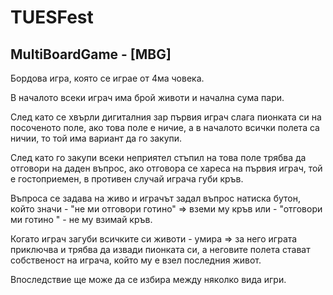 # TUESFest
## MultiBoardGame - [MBG]
Бордова игра, която се играе от 4ма човека.

В началото всеки играч има брой животи и начална сума пари.

След като се хвърли дигиталния зар първия играч слага пионката си на посоченото поле, ако това поле е ничие, а в началото всички полета са ничии, то той има вариант да го закупи.

След като го закупи всеки неприятел стъпил на това поле трябва да отговори на даден въпрос, ако отговора се хареса на първия играч, той е гостоприемен, в противен случай играча губи кръв.

Въпроса се задава на живо и играчът задал въпрос натиска бутон, който значи - "не ми отговори готино" => вземи му кръв или  - "отговори ми готино " - не му взимай кръв.

Когато играч загуби всичките си животи - умира => за него играта приключва и трябва да извади пионката си, а неговите полета стават собственост на играча, който му е взел последния живот.

Впоследствие ще може да се избира между няколко вида игри.
